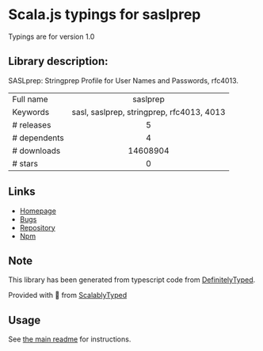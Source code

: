 
# Scala.js typings for saslprep

Typings are for version 1.0

## Library description:
SASLprep: Stringprep Profile for User Names and Passwords, rfc4013.

|                    |                 |
| ------------------ | :-------------: |
| Full name          | saslprep |
| Keywords           | sasl, saslprep, stringprep, rfc4013, 4013 |
| # releases         | 5 |
| # dependents       | 4 |
| # downloads        | 14608904 |
| # stars            | 0 |

## Links
- [Homepage](https://github.com/reklatsmasters/saslprep#readme)
- [Bugs](https://github.com/reklatsmasters/saslprep/issues)
- [Repository](https://github.com/reklatsmasters/saslprep)
- [Npm](https://www.npmjs.com/package/saslprep)
    


## Note
This library has been generated from typescript code from [DefinitelyTyped](https://definitelytyped.org).

Provided with :purple_heart: from [ScalablyTyped](https://github.com/oyvindberg/ScalablyTyped)

## Usage
See [the main readme](../../readme.md) for instructions.


